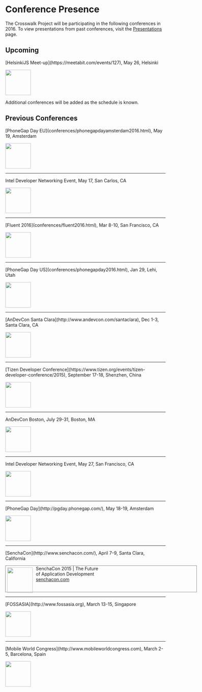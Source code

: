 # Conference Presence
The Crosswalk Project will be participating in the following conferences in 2016.  To view presentations from past conferences, visit the [Presentations](/documentation/community/presentations.html) page.

<h2>Upcoming</h2>
<p>[HelsinkiJS Meet-up](https://meetabit.com/events/127), May 26, Helsinki</p>
<a href="https://meetabit.com/events/127">
  <img src="/assets/conferences/helsinki-meetup-may26.jpg" style="height:80px;display:block;">
</a>

Additional conferences will be added as the schedule is known.
<br>

<h2>Previous Conferences </h2>
<p>[PhoneGap Day EU](conferences/phonegapdayamsterdam2016.html), May 19, Amsterdam</p>
<a href="conferences/phonegapdayamsterdam2016.html">
  <img src="/assets/conferences/phonegap-may19-banner.jpg" style="height:80px;display:block;">
</a>
<hr>
<p>Intel Developer Networking Event, May 17, San Carlos, CA</p>
<img src="/assets/conferences/google-io-intel-2016.jpg" style="height:80px;display:block;">
<hr>
<p>[Fluent 2016](conferences/fluent2016.html), Mar 8-10, San Francisco, CA</p>
<a href="conferences/fluent2016.html">
  <img src="/assets/conferences/fluent16-banner.jpg" style="height:80px;display:block;">
</a>
<hr>
<p>[PhoneGap Day US](conferences/phonegapday2016.html), Jan 29, Lehi, Utah</p>
<a href="conferences/phonegapday2016.html">
  <img src="/assets/conferences/phonegap-jan16-banner.jpg" style="height:80px;display:block;">
</a>
<hr>
<p>[AnDevCon Santa Clara](http://www.andevcon.com/santaclara), Dec 1-3, Santa Clara, CA</p>
<a href="http://www.andevcon.com/santaclara">
  <img src="/assets/conferences/andevcon-dec15-banner.jpg" style="height:80px;display:block;">
</a>
<hr>
<p>[Tizen Developer Conference](https://www.tizen.org/events/tizen-developer-conference/2015), September 17-18, Shenzhen, China</p>
<a href="https://www.tizen.org/events/tizen-developer-conference/2015">
  <img src="/assets/conferences/tizen15-banner.jpg" style="height:80px;display:block;">
</a>
<hr>
<p>AnDevCon Boston, July 29-31, Boston, MA</p>
  <img src="/assets/conferences/andevcon-boston-banner.jpg" style="height:80px;display:block;">
<hr>
<p>Intel Developer Networking Event, May 27, San Francisco, CA</p>
<img src="/assets/conferences/google-io-intel.jpg" style="height:80px;display:block;">
<hr>
<p>[PhoneGap Day](http://pgday.phonegap.com/), May 18-19, Amsterdam</p>
<a href="http://pgday.phonegap.com">
  <img src="/assets/conferences/pgd-banner.jpg" style="height:80px;display:block;">
</a>
<hr>
<p>[SenchaCon](http://www.senchacon.com/), April 7-9, Santa Clara, California</p>
<div style="border:solid 1px gray; height:82px; width:600px">
  <a href="http://www.senchacon.com/"> <img src="/assets/conferences/senchacon-horiz-blue.jpg" style="height:80px;float:left;padding:5px 10px 5px 5px;" ></a> SenchaCon 2015 | The Future <br>
  of Application Development <br> <a href="http://www.senchacon.com/">senchacon.com</a>
</div>
<hr>
<p>[FOSSASIA](http://www.fossasia.org), March 13-15, Singapore</p>
<a href="http://www.fossasia.org">
  <img src="/assets/conferences/fossasia15-banner.jpg" style="height:80px;display:block;">
</a>
<hr>
<p>[Mobile World Congress](http://www.mobileworldcongress.com), March 2-5, Barcelona, Spain</p>
<a href="http://www.mobileworldcongress.com">
  <img src="/assets/conferences/MWC15-banner.jpg" style="height:80px;display:block;">
</a>
